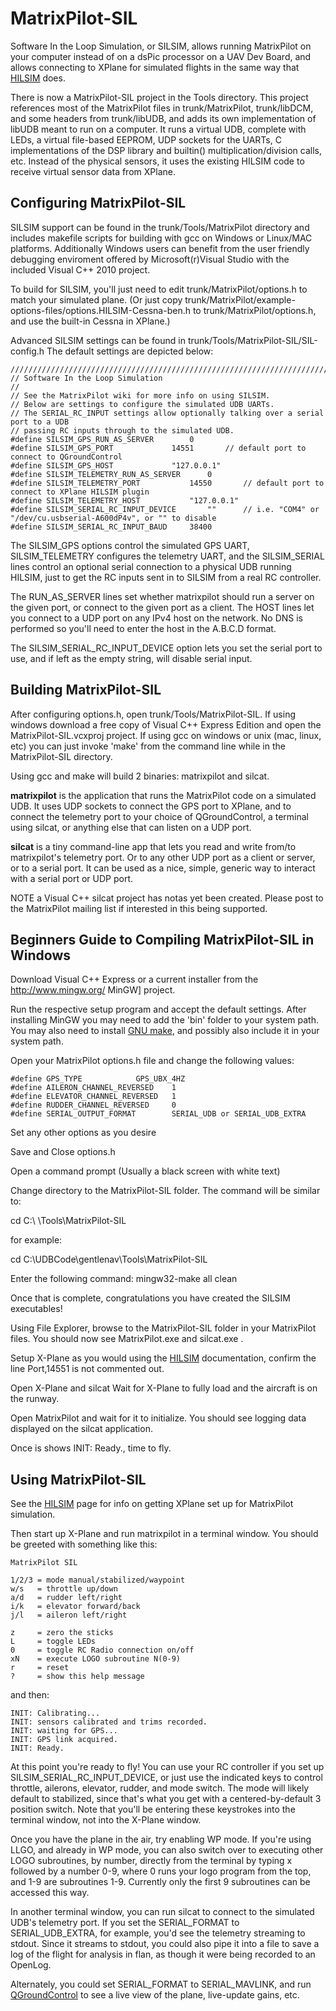 # MatrixPilot-SIL

Software In the Loop Simulation, or SILSIM, allows running MatrixPilot on your computer instead of on a dsPic processor on a UAV Dev Board, and allows connecting to XPlane for simulated flights in the same way that [HILSIM](HardwareInLoop.md) does.

There is now a MatrixPilot-SIL project in the Tools directory.  This project references most of the MatrixPilot files in trunk/MatrixPilot, trunk/libDCM, and some headers from trunk/libUDB, and adds its own implementation of libUDB meant to run on a computer.  It runs a virtual UDB, complete with LEDs, a virtual file-based EEPROM, UDP sockets for the UARTs, C implementations of the DSP library and builtin() multiplication/division calls, etc.  Instead of the physical sensors, it uses the existing HILSIM code to receive virtual sensor data from XPlane.


## Configuring MatrixPilot-SIL

SILSIM support can be found in the trunk/Tools/MatrixPilot directory and includes makefile scripts for building with gcc on Windows or Linux/MAC platforms. Additionally Windows users can benefit from the user friendly debugging enviroment offered by Microsoft(r)Visual Studio with the included Visual C++ 2010 project.

To build for SILSIM, you'll just need to edit trunk/MatrixPilot/options.h to match your simulated plane.  (Or just copy trunk/MatrixPilot/example-options-files/options.HILSIM-Cessna-ben.h to trunk/MatrixPilot/options.h, and use the built-in Cessna in XPlane.)

Advanced SILSIM settings can be found in trunk/Tools/MatrixPilot-SIL/SIL-config.h  The default settings are depicted below:

```
////////////////////////////////////////////////////////////////////////////////
// Software In the Loop Simulation
//
// See the MatrixPilot wiki for more info on using SILSIM.
// Below are settings to configure the simulated UDB UARTs.
// The SERIAL_RC_INPUT settings allow optionally talking over a serial port to a UDB
// passing RC inputs through to the simulated UDB.
#define SILSIM_GPS_RUN_AS_SERVER		0
#define SILSIM_GPS_PORT				14551		// default port to connect to QGroundControl
#define SILSIM_GPS_HOST				"127.0.0.1"
#define SILSIM_TELEMETRY_RUN_AS_SERVER		0
#define SILSIM_TELEMETRY_PORT			14550		// default port to connect to XPlane HILSIM plugin
#define SILSIM_TELEMETRY_HOST			"127.0.0.1"
#define SILSIM_SERIAL_RC_INPUT_DEVICE		""		// i.e. "COM4" or "/dev/cu.usbserial-A600dP4v", or "" to disable
#define SILSIM_SERIAL_RC_INPUT_BAUD		38400
```

The SILSIM\_GPS options control the simulated GPS UART, SILSIM\_TELEMETRY configures the telemetry UART, and the SILSIM\_SERIAL lines control an optional serial connection to a physical UDB running HILSIM, just to get the RC inputs sent in to SILSIM from a real RC controller.

The RUN\_AS\_SERVER lines set whether matrixpilot should run a server on the given port, or connect to the given port as a client.  The HOST lines let you connect to a UDP port on any IPv4 host on the network.  No DNS is performed so you'll need to enter the host in the A.B.C.D format.

The SILSIM\_SERIAL\_RC\_INPUT\_DEVICE option lets you set the serial port to use, and if left as the empty string, will disable serial input.


## Building MatrixPilot-SIL

After configuring options.h, open trunk/Tools/MatrixPilot-SIL.  If using windows download a free copy of Visual C++ Express Edition and open the MatrixPilot-SIL.vcxproj project. If using gcc on windows or unix (mac, linux, etc) you can just invoke 'make' from the command line while in the MatrixPilot-SIL directory.

Using gcc and make will build 2 binaries: matrixpilot and silcat.

**matrixpilot** is the application that runs the MatrixPilot code on a simulated UDB.  It uses UDP sockets to connect the GPS port to XPlane, and to connect the telemetry port to your choice of QGroundControl, a terminal using silcat, or anything else that can listen on a UDP port.

**silcat** is a tiny command-line app that lets you read and write from/to matrixpilot's telemetry port.  Or to any other UDP port as a client or server, or to a serial port.  It can be used as a nice, simple, generic way to interact with a serial port or UDP port.

NOTE a Visual C++ silcat project has notas yet been created. Please post to the MatrixPilot mailing list if interested in this being supported.

## Beginners Guide to Compiling MatrixPilot-SIL in Windows

Download Visual C++ Express or a current installer from the http://www.mingw.org/ MinGW] project.

Run the respective setup program and accept the default settings.  After installing MinGW you may need to add the 'bin' folder to your system path.  You may also need to install [GNU make](http://www.gnu.org/software/make/), and possibly also include it in your system path.

Open your MatrixPilot options.h file and change the following values:

```
#define GPS_TYPE			GPS_UBX_4HZ
#define AILERON_CHANNEL_REVERSED	1
#define ELEVATOR_CHANNEL_REVERSED	1
#define RUDDER_CHANNEL_REVERSED		0
#define SERIAL_OUTPUT_FORMAT 		SERIAL_UDB or SERIAL_UDB_EXTRA
```

Set any other options as you desire

Save and Close options.h

Open a command prompt (Usually a black screen with white text)

Change directory to the MatrixPilot-SIL folder. The command will be similar to:

cd C:\ <path to my MatrixPilot source code> \Tools\MatrixPilot-SIL

for example:

cd C:\UDBCode\gentlenav\Tools\MatrixPilot-SIL

Enter the following command: mingw32-make all clean

Once that is complete, congratulations you have created the SILSIM executables!

Using File Explorer, browse to the MatrixPilot-SIL folder in your MatrixPilot files. You should now see MatrixPilot.exe and silcat.exe .

Setup X-Plane as you would using the [HILSIM](HardwareInLoop.md) documentation, confirm the line Port,14551 is not commented out.

Open X-Plane and silcat
Wait for X-Plane to fully load and the aircraft is on the runway.

Open MatrixPilot and wait for it to initialize. You should see logging data displayed on the silcat application.

Once is shows INIT: Ready., time to fly.

## Using MatrixPilot-SIL

See the [HILSIM](HardwareInLoop.md) page for info on getting XPlane set up for MatrixPilot simulation.

Then start up X-Plane and run matrixpilot in a terminal window.  You should be greeted with something like this:

```
MatrixPilot SIL

1/2/3 = mode manual/stabilized/waypoint
w/s   = throttle up/down
a/d   = rudder left/right
i/k   = elevator forward/back
j/l   = aileron left/right

z     = zero the sticks
L     = toggle LEDs
0     = toggle RC Radio connection on/off
xN    = execute LOGO subroutine N(0-9)
r     = reset
?     = show this help message
```

and then:

```
INIT: Calibrating...
INIT: sensors calibrated and trims recorded.
INIT: waiting for GPS...
INIT: GPS link acquired.
INIT: Ready.
```

At this point you're ready to fly!  You can use your RC controller if you set up SILSIM\_SERIAL\_RC\_INPUT\_DEVICE, or just use the indicated keys to control throttle, ailerons, elevator, rudder, and mode switch.  The mode will likely default to stabilized, since that's what you get with a centered-by-default 3 position switch.  Note that you'll be entering these keystrokes into the terminal window, not into the X-Plane window.

Once you have the plane in the air, try enabling WP mode.  If you're using LLGO, and already in WP mode, you can also switch over to executing other LOGO subroutines, by number, directly from the terminal by typing x followed by a number 0-9, where 0 runs your logo program from the top, and 1-9 are subroutines 1-9.  Currently only the first 9 subroutines can be accessed this way.

In another terminal window, you can run silcat to connect to the simulated UDB's telemetry port.  If you set the SERIAL\_FORMAT to SERIAL\_UDB\_EXTRA, for example, you'd see the telemetry streaming to stdout.  Since it streams to stdout, you could also pipe it into a file to save a log of the flight for analysis in flan, as though it were being recorded to an OpenLog.

Alternately, you could set SERIAL\_FORMAT to SERIAL\_MAVLINK, and run [QGroundControl](http://www.qgroundcontrol.org/) to see a live view of the plane, live-update gains, etc.